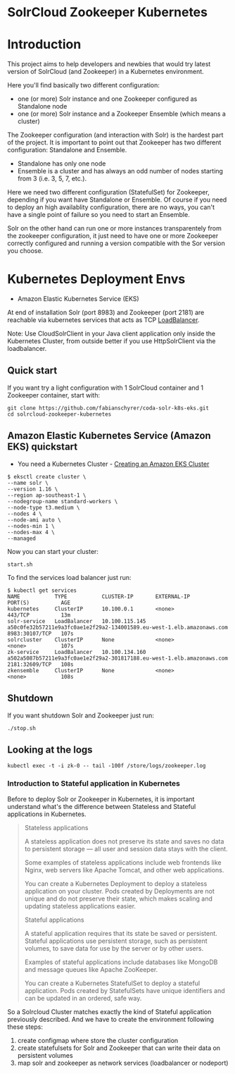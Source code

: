 SolrCloud Zookeeper Kubernetes
==============================

# Introduction

This project aims to help developers and newbies that would try latest version of SolrCloud (and Zookeeper) in a Kubernetes environment.

Here you'll find basically two different configuration:

* one (or more) Solr instance and one Zookeeper configured as Standalone node
* one (or more) Solr instance and a Zookeeper Ensemble (which means a cluster)

The Zookeeper configuration (and interaction with Solr) is the hardest part of the project.
It is important to point out that Zookeeper has two different configuration: Standalone and Ensemble.

* Standalone has only one node
* Ensemble is a cluster and has always an odd number of nodes starting from 3 (i.e. 3, 5, 7, etc.).  

Here we need two different configuration (StatefulSet) for Zookeeper, depending if you want have Standalone or Ensemble. Of course if you need to deploy an high availablity configuration, there are no ways, you can't have a single point of failure so you need to start an Ensemble.

Solr on the other hand can run one or more instances transparentely from the zookeeper configuration, it just need to have one or more Zookeeper correctly configured and running a version compatible with the Sor version you choose.

# Kubernetes Deployment Envs

* Amazon Elastic Kubernetes Service (EKS)


At end of installation Solr (port 8983) and Zookeeper (port 2181) are reachable via kubernetes services that acts as TCP [LoadBalancer](https://kubernetes.io/docs/concepts/services-networking/#loadbalancer).

Note: Use CloudSolrClient in your Java client application only inside the Kubernetes Cluster, from outside better if you use HttpSolrClient via the loadbalancer.

## Quick start

If you want try a light configuration with 1 SolrCloud container and 1 Zookeeper container, start with:

    git clone https://github.com/fabianschyrer/coda-solr-k8s-eks.git
    cd solrcloud-zookeeper-kubernetes

## Amazon Elastic Kubernetes Service (Amazon EKS) quickstart

* You need a Kubernetes Cluster - [Creating an Amazon EKS Cluster](https://docs.aws.amazon.com/eks/latest/userguide/create-cluster.html)

<pre><code>$ eksctl create cluster \
--name solr \
--version 1.16 \
--region ap-southeast-1 \
--nodegroup-name standard-workers \
--node-type t3.medium \
--nodes 4 \
--node-ami auto \
--nodes-min 1 \
--nodes-max 4 \
--managed
</code></pre>

Now you can start your cluster:

    start.sh

To find the services load balancer just run:

    $ kubectl get services
    NAME           TYPE           CLUSTER-IP       EXTERNAL-IP                                                              PORT(S)          AGE
    kubernetes     ClusterIP      10.100.0.1       <none>                                                                   443/TCP          13m
    solr-service   LoadBalancer   10.100.115.145   a50c0fe32b57211e9a3fc0ae1e2f29a2-134001589.eu-west-1.elb.amazonaws.com   8983:30107/TCP   107s
    solrcluster    ClusterIP      None             <none>                                                                   <none>           107s
    zk-service     LoadBalancer   10.100.134.160   a502a5087b57211e9a3fc0ae1e2f29a2-301817188.eu-west-1.elb.amazonaws.com   2181:32609/TCP   108s
    zkensemble     ClusterIP      None             <none>                                                                   <none>           108s

## Shutdown

If you want shutdown Solr and Zookeeper just run:

    ./stop.sh

## Looking at the logs

    kubectl exec -t -i zk-0 -- tail -100f /store/logs/zookeeper.log

### Introduction to Stateful application in Kubernetes

Before to deploy Solr or Zookeeper in Kubernetes, it is important understand what's the difference between Stateless and Stateful applications in Kubernetes.

> Stateless applications
>
> A stateless application does not preserve its state and saves no data to persistent storage — all user and session data stays with the client.
>
> Some examples of stateless applications include web frontends like Nginx, web servers like Apache Tomcat, and other web applications.
>
> You can create a Kubernetes Deployment to deploy a stateless application on your cluster. Pods created by Deployments are not unique and do not preserve their state, which makes scaling and updating stateless applications easier.
>
> Stateful applications
>
>A stateful application requires that its state be saved or persistent. Stateful applications use persistent storage, such as persistent volumes, to save data for use by the server or by other users.
>
>Examples of stateful applications include databases like MongoDB and message queues like Apache ZooKeeper.
>
>You can create a Kubernetes StatefulSet to deploy a stateful application. Pods created by StatefulSets have unique identifiers and can be updated in an ordered, safe way.

So a Solrcloud Cluster matches exactly the kind of Stateful application previously described.
And we have to create the environment following these steps:

1. create configmap where store the cluster configuration
2. create statefulsets for Solr and Zookeeper that can write their data on persistent volumes
3. map solr and zookeeper as network services (loadbalancer or nodeport)
